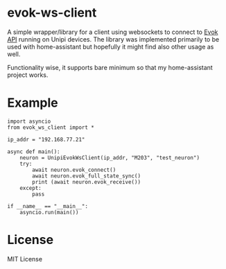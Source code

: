 # evok-ws-client
A simple wrapper/library for a client using websockets to connect to [Evok API](https://github.com/UniPiTechnology/evok) running on Unipi devices.
The library was implemented primarily to be used with home-assistant but hopefully it might find also other usage as well.

Functionality wise, it supports bare minimum so that my home-assistant project works.

# Example
```
import asyncio
from evok_ws_client import *

ip_addr = "192.168.77.21"

async def main():
    neuron = UnipiEvokWsClient(ip_addr, "M203", "test_neuron")
    try:
        await neuron.evok_connect()
        await neuron.evok_full_state_sync()
        print (await neuron.evok_receive())
    except:
        pass

if __name__ == "__main__":
    asyncio.run(main())
```
# License
MIT License
